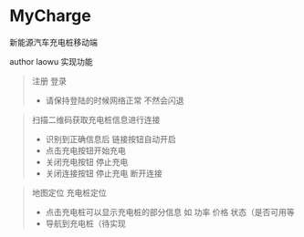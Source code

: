 # MyCharge
新能源汽车充电桩移动端

author laowu
实现功能
>注册 登录
> - 请保持登陆的时候网络正常 不然会闪退

> 扫描二维码获取充电桩信息进行连接
> - 识别到正确信息后 链接按钮自动开启
> - 点击充电按钮开始充电
> - 关闭充电按钮 停止充电
> - 关闭连接按钮 停止充电 断开连接

> 地图定位 充电桩定位
> - 点击充电桩可以显示充电桩的部分信息 如 功率 价格 状态（是否可用等
> - 导航到充电桩（待实现 
